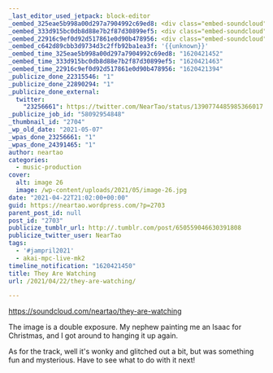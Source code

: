 ```yaml
---
_last_editor_used_jetpack: block-editor
_oembed_325eae5b998a00d297a7904992c69ed8: <div class="embed-soundcloud"><iframe title="They Are Watching by NearTao" width="820" height="400" scrolling="no" frameborder="no" src="https://w.soundcloud.com/player/?visual=true&url=https%3A%2F%2Fapi.soundcloud.com%2Ftracks%2F1034796739&show_artwork=true&maxwidth=820&maxheight=1000&dnt=1"></iframe></div>
_oembed_333d915bc0db8d88e7b2f87d30899ef5: <div class="embed-soundcloud"><iframe title="They Are Watching by NearTao" width="500" height="400" scrolling="no" frameborder="no" src="https://w.soundcloud.com/player/?visual=true&url=https%3A%2F%2Fapi.soundcloud.com%2Ftracks%2F1034796739&show_artwork=true&maxwidth=500&maxheight=750&dnt=1"></iframe></div>
_oembed_22916c9ef0d92d517861e0d90b478956: <div class="embed-soundcloud"><iframe title="They Are Watching by NearTao" width="750" height="400" scrolling="no" frameborder="no" src="https://w.soundcloud.com/player/?visual=true&url=https%3A%2F%2Fapi.soundcloud.com%2Ftracks%2F1034796739&show_artwork=true&maxwidth=750&maxheight=1000&dnt=1"></iframe></div>
_oembed_c642d89cbb3d9734d3c2ffb92ba1ea3f: '{{unknown}}'
_oembed_time_325eae5b998a00d297a7904992c69ed8: "1620421452"
_oembed_time_333d915bc0db8d88e7b2f87d30899ef5: "1620421463"
_oembed_time_22916c9ef0d92d517861e0d90b478956: "1620421394"
_publicize_done_22315546: "1"
_publicize_done_22890294: "1"
_publicize_done_external:
  twitter:
    "23256661": https://twitter.com/NearTao/status/1390774485985366017
_publicize_job_id: "58092954848"
_thumbnail_id: "2704"
_wp_old_date: "2021-05-07"
_wpas_done_23256661: "1"
_wpas_done_24391465: "1"
author: neartao
categories:
  - music-production
cover:
  alt: image 26
  image: /wp-content/uploads/2021/05/image-26.jpg
date: "2021-04-22T21:02:00+00:00"
guid: https://neartao.wordpress.com/?p=2703
parent_post_id: null
post_id: "2703"
publicize_tumblr_url: http://.tumblr.com/post/650559046630391808
publicize_twitter_user: NearTao
tags:
  - '#jampril2021'
  - akai-mpc-live-mk2
timeline_notification: "1620421450"
title: They Are Watching
url: /2021/04/22/they-are-watching/

---
```

https://soundcloud.com/neartao/they-are-watching

The image is a double exposure. My nephew painting me an Isaac for Christmas, and I got around to hanging it up again.

As for the track, well it's wonky and glitched out a bit, but was something fun and mysterious. Have to see what to do with it next!
